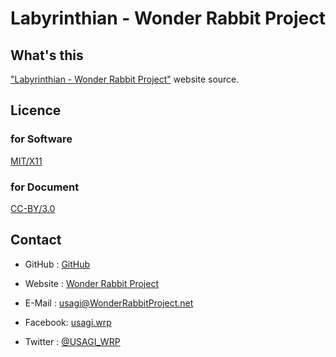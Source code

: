 Labyrinthian - Wonder Rabbit Project
====================================

## What's this

["Labyrinthian - Wonder Rabbit Project"][Labyrinthian] website source.

[Labyrinthian]: http://Labyrinthian.WonderRabbitProject.net/

## Licence

### for Software

[MIT/X11][L:MIT/X11]

[L:MIT/X11]: http://www.opensource.org/licenses/mit-license

### for Document

[CC-BY/3.0][L:CC-BY/3.0]

[L:CC-BY/3.0]: http://creativecommons.org/licenses/by/3.0/deed.ja

## Contact

*   GitHub  : [GitHub][C:github]

*   Website : [Wonder Rabbit Project][C:website]
*   E-Mail  : [usagi@WonderRabbitProject.net][C:email]
*   Facebook: [usagi.wrp][C:facebook]
*   Twitter : [@USAGI\_WRP][C:twitter]

[C:github]:   https://github.com/usagi/Girls

[C:website]:  http://www.WonderRabbitProject.net
[C:email]:    mailto:usagi@WonderRabbitProject.net
[C:facebook]: https://www.facebook.com/usagi.wrp
[C:twitter]:  https://twitter.com/#!/USAGI_WRP


